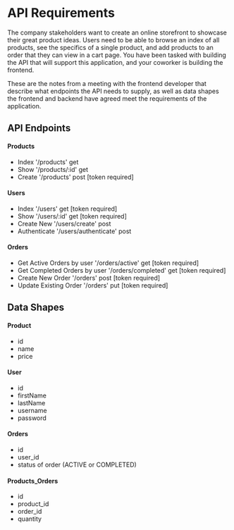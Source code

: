 # API Requirements
The company stakeholders want to create an online storefront to showcase their great product ideas. Users need to be able to browse an index of all products, see the specifics of a single product, and add products to an order that they can view in a cart page. You have been tasked with building the API that will support this application, and your coworker is building the frontend.

These are the notes from a meeting with the frontend developer that describe what endpoints the API needs to supply, as well as data shapes the frontend and backend have agreed meet the requirements of the application. 

## API Endpoints
#### Products
- Index '/products' get
- Show '/products/:id' get
- Create '/products' post [token required]

#### Users
- Index '/users' get [token required]
- Show '/users/:id' get [token required]
- Create New '/users/create' post
- Authenticate '/users/authenticate' post

#### Orders
- Get Active Orders by user '/orders/active' get [token required]
- Get Completed Orders by user '/orders/completed' get [token required]
- Create New Order '/orders' post [token required]
- Update Existing Order '/orders' put [token required]

## Data Shapes
#### Product
-  id
- name
- price

#### User
- id
- firstName
- lastName
- username
- password

#### Orders
- id
- user_id
- status of order (ACTIVE or COMPLETED)

#### Products_Orders
- id
- product_id
- order_id
- quantity

